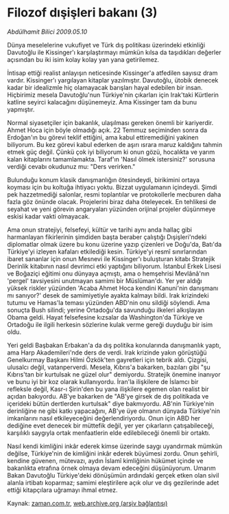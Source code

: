 # Filozof dışişleri bakanı (3)

*Abdülhamit Bilici 2009.05.10*

<tr><td class="metin" colspan="2" style="padding-top: 20px; padding-left: 5px; padding-right: 10px;">Dünya meselelerine vukufiyet ve Türk dış politikası üzerindeki etkinliği Davutoğlu ile Kissinger'ı karşılaştırmayı mümkün kılsa da taşıdıkları değerler açısından bu iki isim kolay kolay yan yana getirilemez.</td></tr><tr><td class="metin" colspan="2" style="padding-top: 20px; padding-left: 5px; padding-right: 10px;"><p>İntisap ettiği realist anlayışın neticesinde Kissinger'a atfedilen sayısız dram vardır. Kissinger'ı yargılayan kitaplar yazılmıştır. Davutoğlu, ütobik denecek kadar bir idealizmle hiç olamayacak barışları hayal edebilen bir insan. Hiçbirimiz mesela Davutoğlu'nun Türkiye'nin çıkarları için Irak'taki Kürtlerin katline seyirci kalacağını düşünemeyiz. Ama Kissinger tam da bunu yapmıştır. 
<p> Normal siyasetçiler için bakanlık, ulaşılması gereken önemli bir kariyerdir. Ahmet Hoca için böyle olmadığı açık. 22 Temmuz seçiminden sonra da Erdoğan'ın bu görevi teklif ettiğini, ama kabul ettiremediğini yakinen biliyorum. Bu kez görevi kabul ederken de aşırı ısrara maruz kaldığını tahmin etmek güç değil. Çünkü çok iyi biliyorum ki onun gözü, hocalıkta ve yarım kalan kitaplarını tamamlamakta. Taraf'ın 'Nasıl ölmek istersiniz?' sorusuna verdiği cevabı okudunuz mu: "Ders verirken." 
<p> Bulunduğu konum klasik danışmanlığın ötesindeydi, birikimini ortaya koyması için bu koltuğa ihtiyacı yoktu. Bizzat uygulamanın içindeydi. Şimdi pek hazzetmediği salonlar, resmi toplantılar ve protokollerle mecburen daha fazla göz önünde olacak. Projelerini biraz daha öteleyecek. En tehlikesi de seyahat ve yeni görevin angaryaları yüzünden orijinal projeler düşünmeye eskisi kadar vakti olmayacak.
<p> Ama onun stratejiyi, felsefeyi, kültür ve tarihi aynı anda hallaç gibi harmanlayan fikirlerinin şimdiden başta beraber çalıştığı Dışişleri'ndeki diplomatlar olmak üzere bu konu üzerine yazıp çizenleri ve Doğu'da, Batı'da Türkiye'yi izleyen kafaları etkilediği kesin. Türkiye'yi resmî sınırlarından ibaret sananlar için onun Mesnevi ile Kissinger'ı buluşturan kitabı Stratejik Derinlik kitabının nasıl devrimci etki yaptığını biliyorum. İstanbul Erkek Lisesi ve Boğaziçi eğitimi onu dünyaya açmıştı, ama o hemşehrisi Mevlânâ'nın 'pergel' tavsiyesini unutmayan samimi bir Müslüman'dı. Yer yer aldığı yüksek riskler yüzünden 'Acaba Ahmet Hoca kendini Kanuni'nin danışmanı mı sanıyor?' desek de samimiyetiyle ayakta kalmayı bildi. Irak krizindeki tutumu ve Hamas'la teması yüzünden ABD'nin onu sildiği söylendi. Ama sonuçta Bush silindi; yerine Ortadoğu'da savunduğu ilkeleri alkışlayan Obama geldi. Hayat felsefesine kızsalar da Washington'da Türkiye ve Ortadoğu ile ilgili herkesin sözlerine kulak verme gereği duyduğu bir isim oldu. 
<p> Yeri geldi Başbakan Erbakan'a da dış politika konularında danışmanlık yaptı, ama Harp Akademileri'nde ders de verdi. Irak krizinde yakın görüştüğü Genelkurmay Başkanı Hilmi Özkök'ten gayretleri için tebrik aldı. Çizgisi, ulusalcı değil, vatanperverdi. Mesela, Kıbrıs'a bakarken, bazıları gibi "şu Kıbrıs'tan bir kurtulsak ne güzel olur" demiyordu. Stratejik önemine inanıyor ve bunu iyi bir koz olarak kullanıyordu. İran'la ilişkilere de İslamcı bir refleksle değil, Kasr-ı Şirin'den bu yana ilişkilere egemen olan realist bir açıdan bakıyordu. AB'ye bakarken de "AB'ye girsek de dış politikada ve içerideki bütün dertlerden kurtulsak" diye bakmıyordu. AB'nin Türkiye'nin derinliğine ne gibi katkı yapacağını, AB'ye üye olmanın dünyada Türkiye'nin imkanlarını nasıl etkileyeceğini değerlendiriyordu. Onun için ABD her dediğine evet denecek bir müttefik değil, yer yer çıkarların çatışabileceği, karşılıklı saygıyla ortak menfaatlerin elde edilebileceği önemli bir ortaktı.
<p> Nasıl kendi kimliğini inkâr ederek kimse üzerinde saygı uyandırmak mümkün değilse, Türkiye'nin de kimliğini inkâr ederek büyümesi zordu. Onun şehirli, kendine güvenen, mütevazı, aydın İslamî kimliğinin hükümet içinde ve bakanlıkta etrafına örnek olmaya devam edeceğini düşünüyorum. Umarım Bakan Davutoğlu Türkiye'deki dönüşümün ardındaki gerçek etken olan sivil alanla irtibatı koparmaz; samimi eleştirilere açık olur ve dış gezilerinde adet ettiği kitapçılara uğramayı ihmal etmez. <br/></p></p></p></p></p></p></td></tr>

Kaynak: [zaman.com.tr](http://zaman.com.tr/yazar.do?yazino=846614), [web.archive.org (arşiv bağlantısı)](http://web.archive.org/web/20090522002246/http://www.zaman.com.tr:80/yazar.do?yazino=846614)
